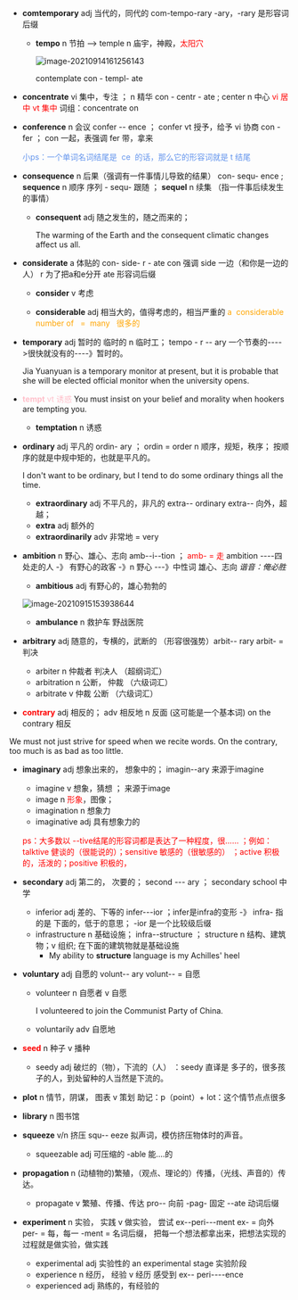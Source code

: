 - **comtemporary**  adj  当代的，同代的    com-tempo-rary    -ary，-rary  是形容词后缀

  - **tempo**  n  节拍   ——>  temple  n 庙宇，神殿，<font color='red'>太阳穴</font> 

    ![image-20210914161256143](E:\TyporaResources\Image\image-20210914161256143.png)

    contemplate  con -  templ-  ate  

- **concentrate**   vi  集中，专注 ； n  精华   con -  centr - ate   ;     center  n 中心  <font color='red'>vi  居中   vt 集中</font>    词组：concentrate on

- **conference**    n  会议   confer  -- ence    ；  confer vt 授予，给予  vi 协商    con -  fer  ； con 一起，表强调  fer 带，拿来

  <font color='cornflowerblue'>小ps：一个单词名词结尾是  ce  的话，那么它的形容词就是 t 结尾</font>

- **consequence**   n    后果（强调有一件事情儿导致的结果） con- sequ-   ence  ;    **sequence**  n   顺序  序列   - sequ-  跟随   ； **sequel**  n 续集 （指一件事后续发生的事情）

  - **consequent**  adj  随之发生的，随之而来的；

    The warming of the Earth and the consequent climatic changes affect  us all. 

- **considerate**  a 体贴的   con- side- r  - ate  con 强调  side 一边（和你是一边的人） r 为了把a和e分开  ate 形容词后缀

  - **consider**   v  考虑 

  - **considerable**  adj  相当大的，值得考虑的，相当严重的    <font color='orange'>a  considerable  number of   =  many   很多的</font>

    

- **temporary**  adj   暂时的   临时的  n 临时工； tempo  -  r -- ary   一个节奏的---->很快就没有的----》暂时的。

     Jia Yuanyuan is a temporary monitor at present, but it is probable that she will be elected official monitor when the university opens.

- <font color='pink'>**tempt**  vt  诱惑</font>    You must insist on your belief and morality when hookers are tempting you.

  - **temptation**    n  诱惑

- **ordinary**   adj  平凡的    ordin-  ary   ； ordin = order  n  顺序，规矩，秩序； 按顺序的就是中规中矩的，也就是平凡的。

  I don't want to be ordinary, but I tend to do some ordinary things all the time.

  -  **extraordinary**   adj  不平凡的，非凡的  extra-- ordinary  extra-- 向外，超越； 
    - **extra**  adj  额外的 
  -  **extraordinarily**  adv 非常地   =  very

-  **ambition**   n 野心、雄心、志向   amb--i--tion   ；<font color='red'> amb-  = 走</font>   ambition ----四处走的人   -》 有野心的政客  -》n  野心  ---》中性词  雄心、志向          *谐音：俺必胜*

     - **ambitious**  adj   有野心的，雄心勃勃的

     ![image-20210915153938644](E:\TyporaResources\Image\image-20210915153938644.png)

     - **ambulance**  n  救护车   野战医院   

- **arbitrary**  adj   随意的，专横的，武断的 （形容很强势）arbit-- rary     arbit-   =  判决    

  - arbiter  n  仲裁者  判决人 （超纲词汇）
  - arbitration  n 公断，  仲裁 （六级词汇）
  - arbitrate    v   仲裁  公断 （六级词汇）

-  <font color='red'>**contrary**  </font> adj   相反的；  adv  相反地   n  反面   (这可能是一个基本词)   on the contrary   相反

  We must not just strive for speed when we recite words. On the contrary, too much is as bad as too little.

- **imaginary**   adj  想象出来的， 想象中的； imagin--ary    来源于imagine

  - imagine  v   想象，猜想     ； 来源于image
  - image  n   <font color='red'>形象</font>，图像；
  - imagination  n  想象力
  - imaginative  adj  具有想象力的

  <font color='red'>ps：大多数以 --tive结尾的形容词都是表达了一种程度，很…… ；例如：talktive   健谈的（很能说的）；sensitive 敏感的（很敏感的） ；active  积极的，活泼的；positive  积极的，</font>

- **secondary**  adj 第二的， 次要的；  second --- ary    ； secondary  school  中学

  -  inferior  adj 差的、下等的  infer---ior   ；infer是infra的变形 -》 infra- 指的是 下面的，低于的意思；  -ior 是一个比较级后缀
    - infrastructure  n  基础设施； infra--structure ； structure  n  结构、建筑物；v  组织;  在下面的建筑物就是基础设施
      - My ability to **structure** language is my Achilles'  heel

- **voluntary**  adj  自愿的   volunt-- ary   volunt-- = 自愿

  - volunteer  n  自愿者	v  自愿  

    I  volunteered to join the Communist Party of China.

  - voluntarily  adv  自愿地
  
- <font color='red'>**seed**</font>  n  种子   v  播种

  - seedy  adj  破烂的（物），下流的（人）  ：seedy  直译是 多子的，很多孩子的人，到处留种的人当然是下流的。

- **plot**  n 情节，阴谋， 图表  v 策划   助记：p（point）+ lot：这个情节点点很多

- **library**   n  图书馆

- **squeeze**  v/n   挤压    squ--  eeze   拟声词，模仿挤压物体时的声音。

  - squeezable  adj   可压缩的     -able  能....的

- **propagation**    n  (动植物的)繁殖，（观点、理论的）传播，（光线、声音的）传达。

     - propagate  v  繁殖、传播、传达    pro-- 向前      -pag-  固定   --ate  动词后缀    

- **experiment**    n 实验， 实践   v 做实验， 尝试   ex--peri---ment   ex- = 向外   per- = 每，每一   -ment = 名词后缀， 把每一个想法都拿出来，把想法实现的过程就是做实验，做实践

  - experimental  adj  实验性的      an experimental stage 实验阶段
  - experience  n  经历， 经验  v  经历     感受到   ex-- peri----ence   
  - experienced  adj   熟练的，有经验的

  

  

  
  
  

